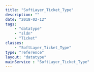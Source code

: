 ```yaml
---
title: "SoftLayer_Ticket_Type"
description: ""
date: "2018-02-12"
tags:
    - "datatype"
    - "sldn"
    - "Ticket"
classes:
    - "SoftLayer_Ticket_Type"
type: "reference"
layout: "datatype"
mainService : "SoftLayer_Ticket_Type"
---
```

